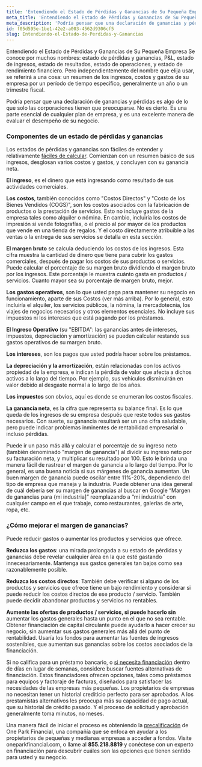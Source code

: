 ```yaml
---
title: 'Entendiendo el Estado de Pérdidas y Ganancias de Su Pequeña Empresa'
meta_title: 'Entendiendo el Estado de Pérdidas y Ganancias de Su Pequeña Empresa'
meta_description: 'Podría pensar que una declaración de ganancias y pérdidas es algo de lo que solo las corporaciones tienen que preocuparse. No es cierto. Es una parte esencial de cualquier plan de empresa, y es una excelente manera de evaluar el desempeño de su negocio.'
id: f05d595e-1be1-42e2-a003-4562d9306cf5
slug: Entendiendo-el-Estado-de-Perdidas-y-Ganancias
---
```

Entendiendo el Estado de Pérdidas y Ganancias de Su Pequeña Empresa
Se conoce por muchos nombres: estado de pérdidas y ganancias, P&L, estado de ingresos, estado de resultados, estado de operaciones, y estado de rendimiento financiero. Pero independientemente del nombre que elija usar, se referirá a una cosa: un resumen de los ingresos, costos y gastos de su empresa por un período de tiempo específico, generalmente un año o un trimestre fiscal. 

Podría pensar que una declaración de ganancias y pérdidas es algo de lo que solo las corporaciones tienen que preocuparse. No es cierto. Es una parte esencial de cualquier plan de empresa, y es una excelente manera de evaluar el desempeño de su negocio. 

### Componentes de un estado de pérdidas y ganancias

Los estados de pérdidas y ganancias son fáciles de entender y relativamente [fáciles de calcular](https://www.oneparkfinancial.com/es/articulos/anticipos-de-efectivo-para-comerciantes). Comienzan con un resumen básico de sus ingresos, desglosan varios costos y gastos, y concluyen con su ganancia neta. 

**El ingreso**, es el dinero que está ingresando como resultado de sus actividades comerciales. 

**Los costos**, también conocidos como "Costos Directos" y "Costo de los Bienes Vendidos (COGS)", son los costos asociados con la fabricación de productos o la prestación de servicios. Esto no incluye gastos de la empresa tales como alquiler o nómina. En cambio, incluiría los costos de impresión si vende fotografías, o el precio al por mayor de los productos que vende en una tienda de regalos. Y el costo directamente atribuible a las ventas o la entrega de sus servicios se detalla en esta sección.

**El margen bruto** se calcula deduciendo los costos de los ingresos. Esta cifra muestra la cantidad de dinero que tiene para cubrir los gastos comerciales, después de pagar los costos de sus productos o servicios. Puede calcular el porcentaje de su margen bruto dividiendo el margen bruto por los ingresos. Este porcentaje le muestra cuánto gasta en productos / servicios. Cuanto mayor sea su porcentaje de margen bruto, mejor.

**Los gastos operativos**, son lo que usted paga para mantener su negocio en funcionamiento, aparte de sus Costos (ver más arriba). Por lo general, esto incluiría el alquiler, los servicios públicos, la nómina, la mercadotecnia, los viajes de negocios necesarios y otros elementos esenciales. No incluye sus impuestos ni los intereses que está pagando por los préstamos. 

**El Ingreso Operativo** (su "EBITDA": las ganancias antes de intereses, impuestos, depreciación y amortización) se pueden calcular restando sus gastos operativos de su margen bruto.

**Los intereses**, son los pagos que usted podría hacer sobre los préstamos.

**La depreciación y la amortización**, están relacionadas con los activos propiedad de la empresa, e indican la pérdida de valor que afecta a dichos activos a lo largo del tiempo. Por ejemplo, sus vehículos disminuirán en valor debido al desgaste normal a lo largo de los años.

**Los impuestos** son obvios, aquí es donde se enumeran los costos fiscales.

**La ganancia neta**, es la cifra que representa su balance final. Es lo que queda de los ingresos de su empresa después que reste todos sus gastos necesarios. Con suerte, su ganancia resultará ser un una cifra saludable, pero puede indicar problemas inminentes de rentabilidad empresarial o incluso pérdidas. 

Puede ir un paso más allá y calcular el porcentaje de su ingreso neto (también denominado "margen de ganancia") al dividir su ingreso neto por su facturación neta, y multiplicar su resultado por 100. Esto le brinda una manera fácil de rastrear el margen de ganancia a lo largo del tiempo. Por lo general, es una buena noticia si sus márgenes de ganancia aumentan. Un buen margen de ganancia puede oscilar entre 11%-20%, dependiendo del tipo de empresa que maneja y la industria. Puede obtener una idea general de cuál debería ser su margen de ganancias al buscar en Google “Margen de ganancias para {mi industria]” reemplazando a “mi industria” con cualquier campo en el que trabaje, como restaurantes, galerías de arte, ropa, etc.

### ¿Cómo mejorar el margen de ganancias?

Puede reducir gastos o aumentar los productos y servicios que ofrece. 

**Reduzca los gastos**: una mirada prolongada a su estado de pérdidas y ganancias debe revelar cualquier área en la que esté gastando innecesariamente. Mantenga sus gastos generales tan bajos como sea razonablemente posible. 

**Reduzca los costos directos**: También debe verificar si alguno de los productos y servicios que ofrece tiene un bajo rendimiento y considerar si puede reducir los costos directos de ese producto / servicio. También puede decidir abandonar productos y servicios no rentables.

**Aumente las ofertas de productos / servicios, si puede hacerlo sin** aumentar los gastos generales hasta un punto en el que no sea rentable. Obtener financiación de capital circulante puede ayudarlo a hacer crecer su negocio, sin aumentar sus gastos generales más allá del punto de rentabilidad. Usaría los fondos para aumentar las fuentes de ingresos sostenibles, que aumentan sus ganancias sobre los costos asociados de la financiación. 

Si no califica para un préstamo bancario, o [si necesita financiación](https://www.oneparkfinancial.com/es/) dentro de días en lugar de semanas, considere buscar fuentes alternativas de financiación. Estos financiadores ofrecen opciones, tales como préstamos para equipos y factoraje de facturas, diseñados para satisfacer las necesidades de las empresas más pequeñas. Los propietarios de empresas no necesitan tener un historial crediticio perfecto para ser aprobados. A los prestamistas alternativos les preocupa más su capacidad de pago actual, que su historial de crédito pasado. Y el proceso de solicitud y aprobación generalmente toma minutos, no meses.

Una manera fácil de iniciar el proceso es obteniendo la [precalificación](https://www.oneparkfinancial.com/es/preaprob) de One Park Financial, una compañía que se enfoca en ayudar a los propietarios de pequeñas y medianas empresas a acceder a fondos.  Visite oneparkfinancial.com, o llame al **855.218.8819** y conéctese con un experto en financiación para descubrir cuáles son las opciones que tienen sentido para usted y su negocio.